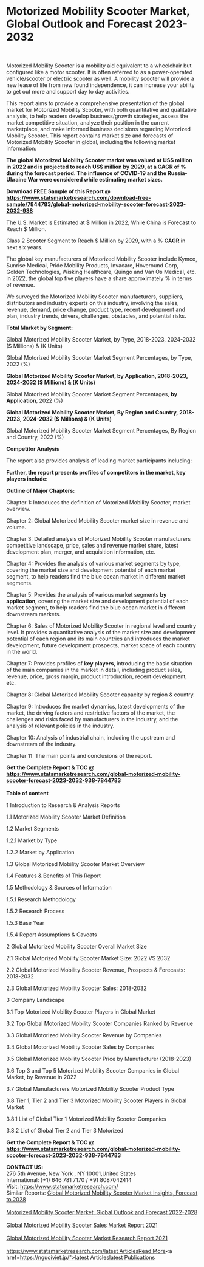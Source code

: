 <h1>Motorized Mobility Scooter Market, Global Outlook and Forecast 2023-2032</h1><br/><p>Motorized Mobility Scooter is a mobility aid equivalent to a wheelchair but configured like a motor scooter. It is often referred to as a power-operated vehicle/scooter or electric scooter as well. A mobility scooter will provide a new lease of life from new found independence, it can increase your ability to get out more and support day to day activities.</p><p>This report aims to provide a comprehensive presentation of the global market for Motorized Mobility Scooter, with both quantitative and qualitative analysis, to help readers develop business/growth strategies, assess the market competitive situation, analyze their position in the current marketplace, and make informed business decisions regarding Motorized Mobility Scooter. This report contains market size and forecasts of Motorized Mobility Scooter in global, including the following market information:</p><p><strong>The global Motorized Mobility Scooter market was valued at US$ million in 2022 and is projected to reach US$ million by 2029, at a <strong>CAGR</strong> of % during the forecast period. The influence of COVID-19 and the Russia-Ukraine War were considered while estimating market sizes.</strong></p><p><strong>Download FREE Sample of this Report @ <a href="https://www.statsmarketresearch.com/download-free-sample/7844783/global-motorized-mobility-scooter-forecast-2023-2032-938">https://www.statsmarketresearch.com/download-free-sample/7844783/global-motorized-mobility-scooter-forecast-2023-2032-938</a></strong></p><p>The U.S. Market is Estimated at $ Million in 2022, While China is Forecast to Reach $ Million.</p><p>Class 2 Scooter Segment to Reach $ Million by 2029, with a % <strong>CAGR</strong> in next six years.</p><p>The global key manufacturers of Motorized Mobility Scooter include Kymco, Sunrise Medical, Pride Mobility Products, Invacare, Hoveround Corp, Golden Technologies, Wisking Healthcare, Quingo and Van Os Medical, etc. in 2022, the global top five players have a share approximately % in terms of revenue.</p><p>We surveyed the Motorized Mobility Scooter manufacturers, suppliers, distributors and industry experts on this industry, involving the sales, revenue, demand, price change, product type, recent development and plan, industry trends, drivers, challenges, obstacles, and potential risks.</p><p><strong>Total Market by Segment:</strong></p><p>Global Motorized Mobility Scooter Market, by Type, 2018-2023, 2024-2032 ($ Millions) & (K Units)</p><p>Global Motorized Mobility Scooter Market Segment Percentages, by Type, 2022 (%)</p><p><strong>Global Motorized Mobility Scooter Market, <strong>by Application</strong>, 2018-2023, 2024-2032 ($ Millions) & (K Units)</strong></p><p>Global Motorized Mobility Scooter Market Segment Percentages, <strong>by Application</strong>, 2022 (%)</p><p><strong>Global Motorized Mobility Scooter Market, By Region and Country, 2018-2023, 2024-2032 ($ Millions) & (K Units)</strong></p><p>Global Motorized Mobility Scooter Market Segment Percentages, By Region and Country, 2022 (%)</p><p><strong>Competitor Analysis</strong></p><p>The report also provides analysis of leading market participants including:</p><p><strong>Further, the report presents profiles of competitors in the market, <strong>key players</strong> include:</strong></p><p><strong>Outline of Major Chapters:</strong></p><p>Chapter 1: Introduces the definition of Motorized Mobility Scooter, market overview.</p><p>Chapter 2: Global Motorized Mobility Scooter market size in revenue and volume.</p><p>Chapter 3: Detailed analysis of Motorized Mobility Scooter manufacturers competitive landscape, price, sales and revenue market share, latest development plan, merger, and acquisition information, etc.</p><p>Chapter 4: Provides the analysis of various market segments by type, covering the market size and development potential of each market segment, to help readers find the blue ocean market in different market segments.</p><p>Chapter 5: Provides the analysis of various market segments <strong>by application</strong>, covering the market size and development potential of each market segment, to help readers find the blue ocean market in different downstream markets.</p><p>Chapter 6: Sales of Motorized Mobility Scooter in regional level and country level. It provides a quantitative analysis of the market size and development potential of each region and its main countries and introduces the market development, future development prospects, market space of each country in the world.</p><p>Chapter 7: Provides profiles of <strong>key players</strong>, introducing the basic situation of the main companies in the market in detail, including product sales, revenue, price, gross margin, product introduction, recent development, etc.</p><p>Chapter 8: Global Motorized Mobility Scooter capacity by region & country.</p><p>Chapter 9: Introduces the market dynamics, latest developments of the market, the driving factors and restrictive factors of the market, the challenges and risks faced by manufacturers in the industry, and the analysis of relevant policies in the industry.</p><p>Chapter 10: Analysis of industrial chain, including the upstream and downstream of the industry.</p><p>Chapter 11: The main points and conclusions of the report.</p><div><b>Get the Complete Report & TOC @ <a href="https://www.statsmarketresearch.com/global-motorized-mobility-scooter-forecast-2023-2032-938-7844783">https://www.statsmarketresearch.com/global-motorized-mobility-scooter-forecast-2023-2032-938-7844783</a></b></div><br><b>Table of content</b><p>1 Introduction to Research & Analysis Reports<br />
 
  1.1 Motorized Mobility Scooter Market Definition<br />
 
  1.2 Market Segments<br />
 
  1.2.1 Market by Type<br />
 
  1.2.2 Market by Application<br />
 
  1.3 Global Motorized Mobility Scooter Market Overview<br />
 
  1.4 Features & Benefits of This Report<br />
 
  1.5 Methodology & Sources of Information<br />
 
  1.5.1 Research Methodology<br />
 
  1.5.2 Research Process<br />
 
  1.5.3 Base Year<br />
 
  1.5.4 Report Assumptions & Caveats<br />
 
 2 Global Motorized Mobility Scooter Overall Market Size<br />
 
  2.1 Global Motorized Mobility Scooter Market Size: 2022 VS 2032<br />
 
  2.2 Global Motorized Mobility Scooter Revenue, Prospects & Forecasts: 2018-2032<br />
 
  2.3 Global Motorized Mobility Scooter Sales: 2018-2032<br />
 
 3 Company Landscape<br />
 
  3.1 Top Motorized Mobility Scooter Players in Global Market<br />
 
  3.2 Top Global Motorized Mobility Scooter Companies Ranked by Revenue<br />
 
  3.3 Global Motorized Mobility Scooter Revenue by Companies<br />
 
  3.4 Global Motorized Mobility Scooter Sales by Companies<br />
 
  3.5 Global Motorized Mobility Scooter Price by Manufacturer (2018-2023)<br />
 
  3.6 Top 3 and Top 5 Motorized Mobility Scooter Companies in Global Market, by Revenue in 2022<br />
 
  3.7 Global Manufacturers Motorized Mobility Scooter Product Type<br />
 
  3.8 Tier 1, Tier 2 and Tier 3 Motorized Mobility Scooter Players in Global Market<br />
 
  3.8.1 List of Global Tier 1 Motorized Mobility Scooter Companies<br />
 
  3.8.2 List of Global Tier 2 and Tier 3 Motorized<br><div><b>Get the Complete Report & TOC @ <a href="https://www.statsmarketresearch.com/global-motorized-mobility-scooter-forecast-2023-2032-938-7844783">https://www.statsmarketresearch.com/global-motorized-mobility-scooter-forecast-2023-2032-938-7844783</a></b></div></p> <b>CONTACT US:</b><br>276 5th Avenue, New York , NY 10001,United States<br>International: (+1) 646 781 7170 / +91 8087042414<br>Visit: <a href="https://www.statsmarketresearch.com/">https://www.statsmarketresearch.com/</a><br>Similar Reports: <a href="https://www.statsmarketresearch.com/global-motorized-mobility-scooter-forecast-2023-2032-938-7844783">Global Motorized Mobility Scooter Market Insights, Forecast to 2028</a><br/><br/><a href="https://www.statsmarketresearch.com/global-motorized-mobility-scooter-forecast-2023-2032-938-7844783">Motorized Mobility Scooter Market, Global Outlook and Forecast 2022-2028</a><br/><br/><a href="https://www.statsmarketresearch.com/global-motorized-mobility-scooter-forecast-2023-2032-938-7844783">Global Motorized Mobility Scooter Sales Market Report 2021</a><br/><br/><a href="https://www.statsmarketresearch.com/global-motorized-mobility-scooter-forecast-2023-2032-938-7844783">Global Motorized Mobility Scooter Market Research Report 2021</a><br/><br/><a href="https://gyeongbokgung.com">https://www.statsmarketresearch.com/</a><a href="https://hallyeomaritime.com">latest Articles</a><a href="https://jingwansa.com">Read More</a><a href=https://nguoiviet.jp/">latest Articles</a><a href="https://www.intelmarketresearch.com/">latest Publications</a>